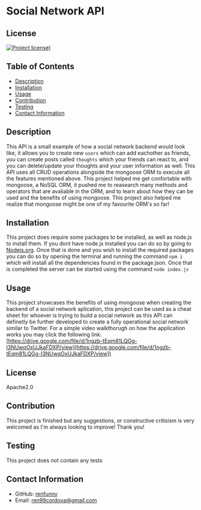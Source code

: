 # Social Network API

## License

[![Project license](https://img.shields.io/badge/license-Apache2.0-green))](https://opensource.org/licenses/Apache-2.0)

## Table of Contents

- [Description](#description)
- [Installation](#installation)
- [Usage](#usage)
- [Contribution](#contribution)
- [Testing](#testing)
- [Contact Information](#contact-information)

## Description

This API is a small example of how a social network backend would look like, it allows you to create new `users` which can add eachother as friends, you can create posts called `thoughts` which your friends can react to, and you can delete/update your thoughts and your user information as well. This API uses all CRUD operations alongside the mongoose ORM to execute all the features mentioned above. This project helped me get confortable with mongoose, a NoSQL ORM, it pushed me to reasearch many methods and operators that are avaliable in the ORM, and to learn about how they can be used and the benefits of using mongoose. This project also helped me realize that mongoose might be one of my favourite ORM's so far!

## Installation

This project does require some packages to be installed, as well as node.js to install them. If you dont have node.js installed you can do so by going to [Nodejs.org](https://nodejs.org/en/). Once that is done and you wish to install the required packages you can do so by opening the terminal and running the command `npm i` which will install all the dependencies found in the package.json. Once that is completed the server can be started using the command `node index.js`

## Usage

This project showcases the benefits of using mongoose when creating the backend of a social network aplication, this project can be used as a cheat sheet for whoever is trying to build a social network as this API can definetly be further developed to create a fully operational social network similar to Twitter. For a simple video walkthorugh on how the application works you may click the following link: [https://drive.google.com/file/d/1ngzb-tEqm81LQGg-I3NUwqOxUJkaFDXP/view](https://drive.google.com/file/d/1ngzb-tEqm81LQGg-I3NUwqOxUJkaFDXP/view])

## License

Apache2.0

## Contribution

This project is finished but any suggestions, or constructive critisism is very welcomed as I'm always looking to improve! Thank you!

## Testing

This project does not contain any tests

## Contact Information

- GitHub: [renfunny](https://github.com/renfunny)
- Email: [ren99cordova@gmail.com](mailto:ren99cordova@gmail.com)
